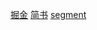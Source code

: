 [掘金](https://juejin.im/post/5a7483705188257a61320d26)
[简书](http://www.jianshu.com/p/002a3bd25c5d)
[segment](https://segmentfault.com/a/1190000013110089)